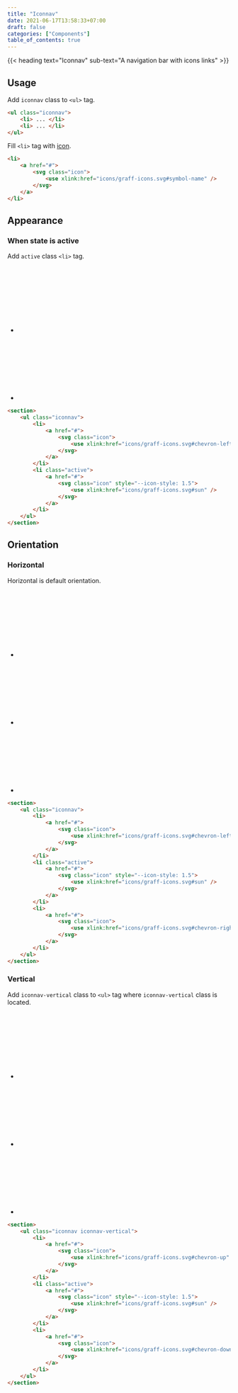 ```yaml
---
title: "Iconnav"
date: 2021-06-17T13:58:33+07:00
draft: false
categories: ["Components"]
table_of_contents: true
---
```


{{< heading text="Iconnav" sub-text="A navigation bar with icons links" >}}

## Usage

Add `iconnav` class to `<ul>` tag.

``` html
<ul class="iconnav">
    <li> ... </li>
    <li> ... </li>
</ul>
```

Fill `<li>` tag with [icon](/documentation/components/icon).

``` html
<li>
    <a href="#">
        <svg class="icon">
            <use xlink:href="icons/graff-icons.svg#symbol-name" />
        </svg>
    </a>
</li>
```

## Appearance

### When state is active

Add `active` class `<li>` tag.

<section>
    <ul class="iconnav">
        <li>
            <a href="#">
                <svg class="icon">
                    <use xlink:href="icons/graff-icons.svg#chevron-left" />
                </svg>
            </a>
        </li>
        <li class="active">
            <a href="#">
                <svg class="icon" style="--icon-style: 1.5">
                    <use xlink:href="icons/graff-icons.svg#sun" />
                </svg>
            </a>
        </li>
    </ul>
</section>

``` html
<section>
    <ul class="iconnav">
        <li>
            <a href="#">
                <svg class="icon">
                    <use xlink:href="icons/graff-icons.svg#chevron-left" />
                </svg>
            </a>
        </li>
        <li class="active">
            <a href="#">
                <svg class="icon" style="--icon-style: 1.5">
                    <use xlink:href="icons/graff-icons.svg#sun" />
                </svg>
            </a>
        </li>
    </ul>
</section>
```

## Orientation

### Horizontal

Horizontal is default orientation.

<section>
    <ul class="iconnav">
        <li>
            <a href="#">
                <svg class="icon">
                    <use xlink:href="icons/graff-icons.svg#chevron-left" />
                </svg>
            </a>
        </li>
        <li class="active">
            <a href="#">
                <svg class="icon" style="--icon-style: 1.5">
                    <use xlink:href="icons/graff-icons.svg#sun" />
                </svg>
            </a>
        </li>
        <li>
            <a href="#">
                <svg class="icon">
                    <use xlink:href="icons/graff-icons.svg#chevron-right" />
                </svg>
            </a>
        </li>
    </ul>
</section>

``` html
<section>
    <ul class="iconnav">
        <li>
            <a href="#">
                <svg class="icon">
                    <use xlink:href="icons/graff-icons.svg#chevron-left" />
                </svg>
            </a>
        </li>
        <li class="active">
            <a href="#">
                <svg class="icon" style="--icon-style: 1.5">
                    <use xlink:href="icons/graff-icons.svg#sun" />
                </svg>
            </a>
        </li>
        <li>
            <a href="#">
                <svg class="icon">
                    <use xlink:href="icons/graff-icons.svg#chevron-right" />
                </svg>
            </a>
        </li>
    </ul>
</section>
```

###  Vertical

Add `iconnav-vertical` class to `<ul>` tag where `iconnav-vertical` class is located.

<section>
    <ul class="iconnav iconnav-vertical">
        <li>
            <a href="#">
                <svg class="icon">
                    <use xlink:href="icons/graff-icons.svg#chevron-up" />
                </svg>
            </a>
        </li>
        <li class="active">
            <a href="#">
                <svg class="icon" style="--icon-style: 1.5">
                    <use xlink:href="icons/graff-icons.svg#sun" />
                </svg>
            </a>
        </li>
        <li>
            <a href="#">
                <svg class="icon">
                    <use xlink:href="icons/graff-icons.svg#chevron-down" />
                </svg>
            </a>
        </li>
    </ul>
</section>

``` html
<section>
    <ul class="iconnav iconnav-vertical">
        <li>
            <a href="#">
                <svg class="icon">
                    <use xlink:href="icons/graff-icons.svg#chevron-up" />
                </svg>
            </a>
        </li>
        <li class="active">
            <a href="#">
                <svg class="icon" style="--icon-style: 1.5">
                    <use xlink:href="icons/graff-icons.svg#sun" />
                </svg>
            </a>
        </li>
        <li>
            <a href="#">
                <svg class="icon">
                    <use xlink:href="icons/graff-icons.svg#chevron-down" />
                </svg>
            </a>
        </li>
    </ul>
</section>
```